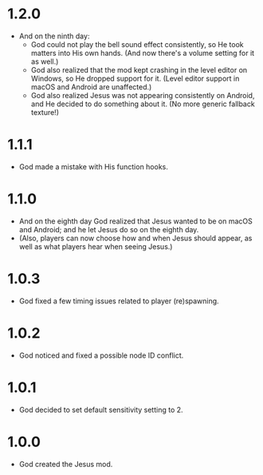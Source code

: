 # 1.2.0
- And on the ninth day:
    - God could not play the bell sound effect consistently, so He took matters into His own hands. (And now there's a volume setting for it as well.)
    - God also realized that the mod kept crashing in the level editor on Windows, so He dropped support for it. (Level editor support in macOS and Android are unaffected.)
    - God also realized Jesus was not appearing consistently on Android, and He decided to do something about it. (No more generic fallback texture!)
# 1.1.1
- God made a mistake with His function hooks.
# 1.1.0
- And on the eighth day God realized that Jesus wanted to be on macOS and Android; and he let Jesus do so on the eighth day.
- <cl>(Also, players can now choose how and when Jesus should appear, as well as what players hear when seeing Jesus.)</c>
# 1.0.3
- God fixed a few timing issues related to player (re)spawning.
# 1.0.2
- God noticed and fixed a possible node ID conflict.
# 1.0.1
- God decided to set default sensitivity setting to 2.
# 1.0.0
- God created the Jesus mod.